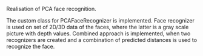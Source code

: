 
Realisation of PCA face recognition.

The custom class for PCAFaceRecognizer is implemented.
Face recognizer is used on set of 2D/3D data of the faces, where the latter is a gray scale picture with depth values.
Combined approach is implemented, when two recognizers are created and a combination of predicted distances is used to recognize the face.

